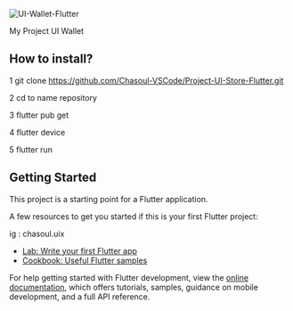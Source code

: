 ![UI-Wallet-Flutter](https://github.com/user-attachments/assets/a291f629-f761-4d00-8a6d-fdde2cf12414)

My Project UI Wallet

## How to install?

1 git clone https://github.com/Chasoul-VSCode/Project-UI-Store-Flutter.git

2 cd to name repository

3 flutter pub get

4 flutter device

5 flutter run


## Getting Started

This project is a starting point for a Flutter application.

A few resources to get you started if this is your first Flutter project:

ig : chasoul.uix

- [Lab: Write your first Flutter app](https://docs.flutter.dev/get-started/codelab)
- [Cookbook: Useful Flutter samples](https://docs.flutter.dev/cookbook)

For help getting started with Flutter development, view the
[online documentation](https://docs.flutter.dev/), which offers tutorials,
samples, guidance on mobile development, and a full API reference.
